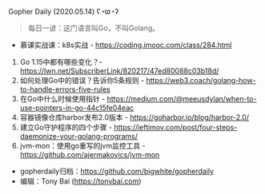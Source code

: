 Gopher Daily (2020.05.14) ʕ◔ϖ◔ʔ

>每日一谚：这门语言叫Go，不叫Golang。

* 慕课实战课：k8s实战 - https://coding.imooc.com/class/284.html

1. Go 1.15中都有哪些变化？- https://lwn.net/SubscriberLink/820217/47ed80088c03b18d/
2. 如何处理Go中的错误？告诉你5条规则 - https://web3.coach/golang-how-to-handle-errors-five-rules
3. 在Go中什么时候使用指针 - https://medium.com/@meeusdylan/when-to-use-pointers-in-go-44c15fe04eac
4. 容器镜像仓库harbor发布2.0版本 - https://goharbor.io/blog/harbor-2.0/
5. 建立Go守护程序的四个步骤 - https://ieftimov.com/post/four-steps-daemonize-your-golang-programs/ 
6. jvm-mon：使用go重写的jvm监控工具 - https://github.com/ajermakovics/jvm-mon

* gopherdaily归档：https://github.com/bigwhite/gopherdaily
* 编辑：Tony Bai (https://tonybai.com)
